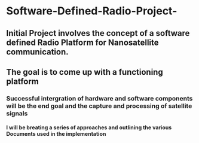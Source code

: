 # Software-Defined-Radio-Project-
## Initial Project involves the concept of a software defined Radio Platform for Nanosatellite communication. 
## The goal is to come up with a functioning platform 
### Successful intergration of hardware and software components will be the end goal and the capture and processing of satellite signals
#### I will be breating a series of approaches and outlining the various Documents used in the implementation 

